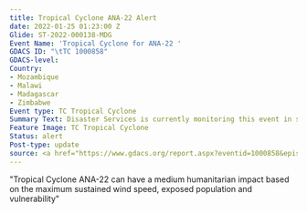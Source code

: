 ```yaml
---
title: Tropical Cyclone ANA-22 Alert
date: 2022-01-25 01:23:00 Z
Glide: ST-2022-000138-MDG
Event Name: 'Tropical Cyclone for ANA-22 '
GDACS ID: "\tTC 1000858"
GDACS-level: 
Country:
- Mozambique
- Malawi
- Madagascar
- Zimbabwe
Event type: TC Tropical Cyclone
Summary Text: Disaster Services is currently monitoring this event in south-east Africa.
Feature Image: TC Tropical Cyclone
Status: alert
Post-type: update
source: <a href="https://www.gdacs.org/report.aspx?eventid=1000858&episodeid=3&eventtype=TC"_blank">GDACS</a>
---
```


"Tropical Cyclone ANA-22 can have a medium humanitarian impact based on the maximum sustained wind speed, exposed population and vulnerability"